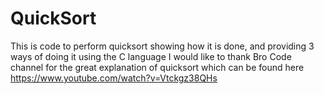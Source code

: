 # QuickSort
This is code to perform quicksort showing how it is done, and providing 3 ways of doing it using the C language I would like to thank Bro Code channel for the great explanation of quicksort which can be found here https://www.youtube.com/watch?v=Vtckgz38QHs